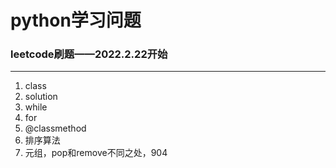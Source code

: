 # python学习问题
### leetcode刷题——2022.2.22开始

------------
1. class
2. solution
3. while
4. for
5. @classmethod
6. 排序算法
7. 元组，pop和remove不同之处，904

